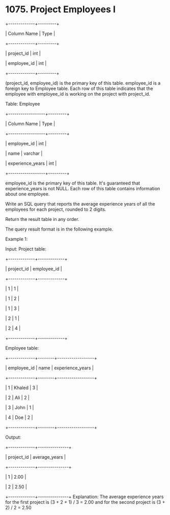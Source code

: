 # 1075. Project Employees I

+-------------+---------+

| Column Name | Type |

+-------------+---------+

| project_id | int |

| employee_id | int |

+-------------+---------+

(project_id, employee_id) is the primary key of this table.
employee_id is a foreign key to Employee table.
Each row of this table indicates that the employee with employee_id is working on the project with project_id.

Table: Employee

+------------------+---------+

| Column Name | Type |

+------------------+---------+

| employee_id | int |

| name | varchar |

| experience_years | int |

+------------------+---------+

employee_id is the primary key of this table. It's guaranteed that experience_years is not NULL.
Each row of this table contains information about one employee.

Write an SQL query that reports the average experience years of all the employees for each project, rounded to 2 digits.

Return the result table in any order.

The query result format is in the following example.

Example 1:

Input:
Project table:

+-------------+-------------+

| project_id | employee_id |

+-------------+-------------+

| 1 | 1 |

| 1 | 2 |

| 1 | 3 |

| 2 | 1 |

| 2 | 4 |

+-------------+-------------+

Employee table:

+-------------+--------+------------------+

| employee_id | name | experience_years |

+-------------+--------+------------------+

| 1 | Khaled | 3 |

| 2 | Ali | 2 |

| 3 | John | 1 |

| 4 | Doe | 2 |

+-------------+--------+------------------+

Output:

+-------------+---------------+

| project_id | average_years |

+-------------+---------------+

| 1 | 2.00 |

| 2 | 2.50 |

+-------------+---------------+
Explanation: The average experience years for the first project is (3 + 2 + 1) / 3 = 2.00 and for the second project is (3 + 2) / 2 = 2.50
